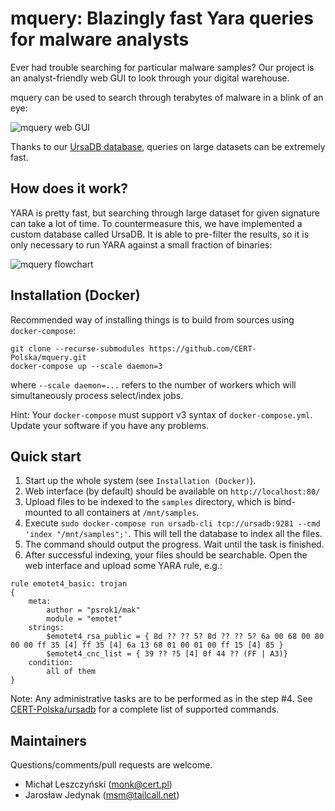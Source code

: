 mquery: Blazingly fast Yara queries for malware analysts
========================================================

Ever had trouble searching for particular malware samples? Our project is an analyst-friendly web GUI to look through your digital warehouse.

mquery can be used to search through terabytes of malware in a blink of an eye:

![mquery web GUI](docs/mquery-web-ui.gif?raw=1)

Thanks to our [UrsaDB database](https://github.com/CERT-Polska/ursadb), queries on large datasets can be extremely fast.


How does it work?
-----------------

YARA is pretty fast, but searching through large dataset for given signature can take a lot of time. To countermeasure this, we have implemented a custom database called UrsaDB. It is able to pre-filter the results, so it is only necessary to run YARA against a small fraction of binaries:

![mquery flowchart](docs/mquery-flowchart.png?raw=1)


Installation (Docker)
---------------------

Recommended way of installing things is to build from sources using `docker-compose`:

```
git clone --recurse-submodules https://github.com/CERT-Polska/mquery.git
docker-compose up --scale daemon=3
```

where `--scale daemon=...` refers to the number of workers which will simultaneously process select/index jobs.

Hint: Your `docker-compose` must support v3 syntax of `docker-compose.yml`. Update your software if you have any problems.


Quick start
-----------

1. Start up the whole system (see `Installation (Docker)`).
2. Web interface (by default) should be available on `http://localhost:80/`
3. Upload files to be indexed to the `samples` directory, which is bind-mounted to all containers at `/mnt/samples`.
4. Execute `sudo docker-compose run ursadb-cli tcp://ursadb:9281 --cmd 'index "/mnt/samples";'`. This will tell the database to index all the files.
5. The command should output the progress. Wait until the task is finished.
6. After successful indexing, your files should be searchable. Open the web interface and upload some YARA rule, e.g.:

```
rule emotet4_basic: trojan
{
    meta:
        author = "psrok1/mak"
        module = "emotet"
    strings:
        $emotet4_rsa_public = { 8d ?? ?? 5? 8d ?? ?? 5? 6a 00 68 00 80 00 00 ff 35 [4] ff 35 [4] 6a 13 68 01 00 01 00 ff 15 [4] 85 }
        $emotet4_cnc_list = { 39 ?? ?5 [4] 0f 44 ?? (FF | A3)}
    condition:
        all of them
}
```

Note: Any administrative tasks are to be performed as in the step #4. See [CERT-Polska/ursadb](https://github.com/CERT-Polska/ursadb#queries) for a complete list of supported commands.


Maintainers
-----------

Questions/comments/pull requests are welcome.

* Michał Leszczyński (monk@cert.pl)
* Jarosław Jedynak (msm@tailcall.net)
